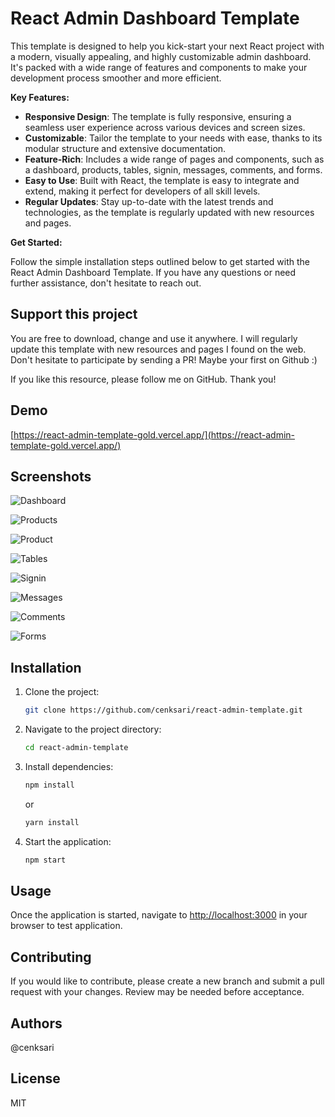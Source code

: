 # React Admin Dashboard Template

This template is designed to help you kick-start your next React project with a modern, visually appealing, and highly customizable admin dashboard. It's packed with a wide range of features and components to make your development process smoother and more efficient.

**Key Features:**

* **Responsive Design**: The template is fully responsive, ensuring a seamless user experience across various devices and screen sizes.
* **Customizable**: Tailor the template to your needs with ease, thanks to its modular structure and extensive documentation.
* **Feature-Rich**: Includes a wide range of pages and components, such as a dashboard, products, tables, signin, messages, comments, and forms.
* **Easy to Use**: Built with React, the template is easy to integrate and extend, making it perfect for developers of all skill levels.
* **Regular Updates**: Stay up-to-date with the latest trends and technologies, as the template is regularly updated with new resources and pages.

**Get Started:**

Follow the simple installation steps outlined below to get started with the React Admin Dashboard Template. If you have any questions or need further assistance, don't hesitate to reach out.

## Support this project

You are free to download, change and use it anywhere. I will regularly update this template with new resources and pages I found on the web. Don't hesitate to participate by sending a PR! Maybe your first on Github :)

If you like this resource, please follow me on GitHub. Thank you!

## Demo

[https://react-admin-template-gold.vercel.app/](https://react-admin-template-gold.vercel.app/)

## Screenshots

![Dashboard](https://raw.githubusercontent.com/cenksari/react-admin-template/master/screenshots/dashboard.png)

![Products](https://raw.githubusercontent.com/cenksari/react-admin-template/master/screenshots/products.png)

![Product](https://raw.githubusercontent.com/cenksari/react-admin-template/master/screenshots/product.png)

![Tables](https://raw.githubusercontent.com/cenksari/react-admin-template/master/screenshots/tables.png)

![Signin](https://raw.githubusercontent.com/cenksari/react-admin-template/master/screenshots/signin.png)

![Messages](https://raw.githubusercontent.com/cenksari/react-admin-template/master/screenshots/messages.png)

![Comments](https://raw.githubusercontent.com/cenksari/react-admin-template/master/screenshots/comments.png)

![Forms](https://raw.githubusercontent.com/cenksari/react-admin-template/master/screenshots/forms.png)

## Installation

1. Clone the project:

   ```bash
   git clone https://github.com/cenksari/react-admin-template.git
   ```

2. Navigate to the project directory:

   ```bash
   cd react-admin-template
   ```

3. Install dependencies:

   ```bash
   npm install
   ```

   or

   ```bash
   yarn install
   ```

4. Start the application:

   ```bash
   npm start
   ```

## Usage

Once the application is started, navigate to [http://localhost:3000](http://localhost:3000) in your browser to test application.

## Contributing

If you would like to contribute, please create a new branch and submit a pull request with your changes. Review may be needed before acceptance.

## Authors

@cenksari

## License

MIT
